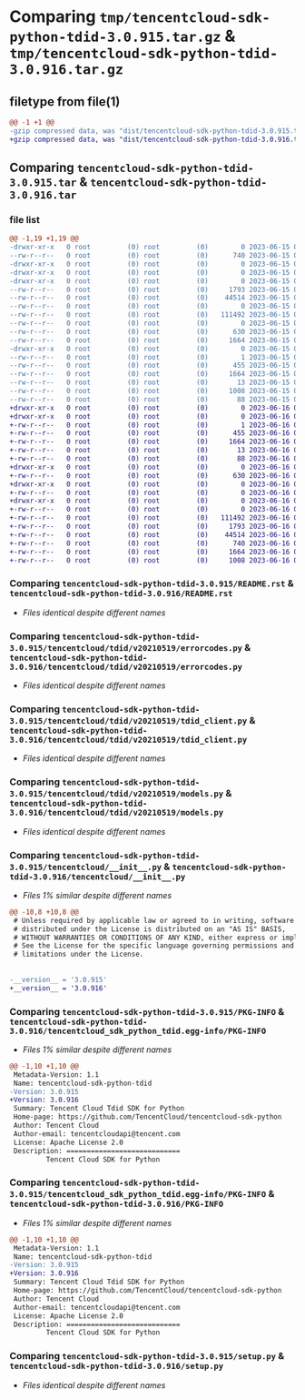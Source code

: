 # Comparing `tmp/tencentcloud-sdk-python-tdid-3.0.915.tar.gz` & `tmp/tencentcloud-sdk-python-tdid-3.0.916.tar.gz`

## filetype from file(1)

```diff
@@ -1 +1 @@
-gzip compressed data, was "dist/tencentcloud-sdk-python-tdid-3.0.915.tar", last modified: Thu Jun 15 00:34:42 2023, max compression
+gzip compressed data, was "dist/tencentcloud-sdk-python-tdid-3.0.916.tar", last modified: Fri Jun 16 00:42:30 2023, max compression
```

## Comparing `tencentcloud-sdk-python-tdid-3.0.915.tar` & `tencentcloud-sdk-python-tdid-3.0.916.tar`

### file list

```diff
@@ -1,19 +1,19 @@
-drwxr-xr-x   0 root         (0) root         (0)        0 2023-06-15 00:34:42.000000 tencentcloud-sdk-python-tdid-3.0.915/
--rw-r--r--   0 root         (0) root         (0)      740 2023-06-15 00:34:41.000000 tencentcloud-sdk-python-tdid-3.0.915/README.rst
-drwxr-xr-x   0 root         (0) root         (0)        0 2023-06-15 00:34:42.000000 tencentcloud-sdk-python-tdid-3.0.915/tencentcloud/
-drwxr-xr-x   0 root         (0) root         (0)        0 2023-06-15 00:34:42.000000 tencentcloud-sdk-python-tdid-3.0.915/tencentcloud/tdid/
-drwxr-xr-x   0 root         (0) root         (0)        0 2023-06-15 00:34:42.000000 tencentcloud-sdk-python-tdid-3.0.915/tencentcloud/tdid/v20210519/
--rw-r--r--   0 root         (0) root         (0)     1793 2023-06-15 00:34:41.000000 tencentcloud-sdk-python-tdid-3.0.915/tencentcloud/tdid/v20210519/errorcodes.py
--rw-r--r--   0 root         (0) root         (0)    44514 2023-06-15 00:34:41.000000 tencentcloud-sdk-python-tdid-3.0.915/tencentcloud/tdid/v20210519/tdid_client.py
--rw-r--r--   0 root         (0) root         (0)        0 2023-06-15 00:34:41.000000 tencentcloud-sdk-python-tdid-3.0.915/tencentcloud/tdid/v20210519/__init__.py
--rw-r--r--   0 root         (0) root         (0)   111492 2023-06-15 00:34:41.000000 tencentcloud-sdk-python-tdid-3.0.915/tencentcloud/tdid/v20210519/models.py
--rw-r--r--   0 root         (0) root         (0)        0 2023-06-15 00:34:41.000000 tencentcloud-sdk-python-tdid-3.0.915/tencentcloud/tdid/__init__.py
--rw-r--r--   0 root         (0) root         (0)      630 2023-06-15 00:34:41.000000 tencentcloud-sdk-python-tdid-3.0.915/tencentcloud/__init__.py
--rw-r--r--   0 root         (0) root         (0)     1664 2023-06-15 00:34:42.000000 tencentcloud-sdk-python-tdid-3.0.915/PKG-INFO
-drwxr-xr-x   0 root         (0) root         (0)        0 2023-06-15 00:34:42.000000 tencentcloud-sdk-python-tdid-3.0.915/tencentcloud_sdk_python_tdid.egg-info/
--rw-r--r--   0 root         (0) root         (0)        1 2023-06-15 00:34:42.000000 tencentcloud-sdk-python-tdid-3.0.915/tencentcloud_sdk_python_tdid.egg-info/dependency_links.txt
--rw-r--r--   0 root         (0) root         (0)      455 2023-06-15 00:34:42.000000 tencentcloud-sdk-python-tdid-3.0.915/tencentcloud_sdk_python_tdid.egg-info/SOURCES.txt
--rw-r--r--   0 root         (0) root         (0)     1664 2023-06-15 00:34:42.000000 tencentcloud-sdk-python-tdid-3.0.915/tencentcloud_sdk_python_tdid.egg-info/PKG-INFO
--rw-r--r--   0 root         (0) root         (0)       13 2023-06-15 00:34:42.000000 tencentcloud-sdk-python-tdid-3.0.915/tencentcloud_sdk_python_tdid.egg-info/top_level.txt
--rw-r--r--   0 root         (0) root         (0)     1008 2023-06-15 00:34:41.000000 tencentcloud-sdk-python-tdid-3.0.915/setup.py
--rw-r--r--   0 root         (0) root         (0)       88 2023-06-15 00:34:42.000000 tencentcloud-sdk-python-tdid-3.0.915/setup.cfg
+drwxr-xr-x   0 root         (0) root         (0)        0 2023-06-16 00:42:30.000000 tencentcloud-sdk-python-tdid-3.0.916/
+drwxr-xr-x   0 root         (0) root         (0)        0 2023-06-16 00:42:30.000000 tencentcloud-sdk-python-tdid-3.0.916/tencentcloud_sdk_python_tdid.egg-info/
+-rw-r--r--   0 root         (0) root         (0)        1 2023-06-16 00:42:30.000000 tencentcloud-sdk-python-tdid-3.0.916/tencentcloud_sdk_python_tdid.egg-info/dependency_links.txt
+-rw-r--r--   0 root         (0) root         (0)      455 2023-06-16 00:42:30.000000 tencentcloud-sdk-python-tdid-3.0.916/tencentcloud_sdk_python_tdid.egg-info/SOURCES.txt
+-rw-r--r--   0 root         (0) root         (0)     1664 2023-06-16 00:42:30.000000 tencentcloud-sdk-python-tdid-3.0.916/tencentcloud_sdk_python_tdid.egg-info/PKG-INFO
+-rw-r--r--   0 root         (0) root         (0)       13 2023-06-16 00:42:30.000000 tencentcloud-sdk-python-tdid-3.0.916/tencentcloud_sdk_python_tdid.egg-info/top_level.txt
+-rw-r--r--   0 root         (0) root         (0)       88 2023-06-16 00:42:30.000000 tencentcloud-sdk-python-tdid-3.0.916/setup.cfg
+drwxr-xr-x   0 root         (0) root         (0)        0 2023-06-16 00:42:30.000000 tencentcloud-sdk-python-tdid-3.0.916/tencentcloud/
+-rw-r--r--   0 root         (0) root         (0)      630 2023-06-16 00:42:30.000000 tencentcloud-sdk-python-tdid-3.0.916/tencentcloud/__init__.py
+drwxr-xr-x   0 root         (0) root         (0)        0 2023-06-16 00:42:30.000000 tencentcloud-sdk-python-tdid-3.0.916/tencentcloud/tdid/
+-rw-r--r--   0 root         (0) root         (0)        0 2023-06-16 00:42:30.000000 tencentcloud-sdk-python-tdid-3.0.916/tencentcloud/tdid/__init__.py
+drwxr-xr-x   0 root         (0) root         (0)        0 2023-06-16 00:42:30.000000 tencentcloud-sdk-python-tdid-3.0.916/tencentcloud/tdid/v20210519/
+-rw-r--r--   0 root         (0) root         (0)        0 2023-06-16 00:42:30.000000 tencentcloud-sdk-python-tdid-3.0.916/tencentcloud/tdid/v20210519/__init__.py
+-rw-r--r--   0 root         (0) root         (0)   111492 2023-06-16 00:42:30.000000 tencentcloud-sdk-python-tdid-3.0.916/tencentcloud/tdid/v20210519/models.py
+-rw-r--r--   0 root         (0) root         (0)     1793 2023-06-16 00:42:30.000000 tencentcloud-sdk-python-tdid-3.0.916/tencentcloud/tdid/v20210519/errorcodes.py
+-rw-r--r--   0 root         (0) root         (0)    44514 2023-06-16 00:42:30.000000 tencentcloud-sdk-python-tdid-3.0.916/tencentcloud/tdid/v20210519/tdid_client.py
+-rw-r--r--   0 root         (0) root         (0)      740 2023-06-16 00:42:30.000000 tencentcloud-sdk-python-tdid-3.0.916/README.rst
+-rw-r--r--   0 root         (0) root         (0)     1664 2023-06-16 00:42:30.000000 tencentcloud-sdk-python-tdid-3.0.916/PKG-INFO
+-rw-r--r--   0 root         (0) root         (0)     1008 2023-06-16 00:42:30.000000 tencentcloud-sdk-python-tdid-3.0.916/setup.py
```

### Comparing `tencentcloud-sdk-python-tdid-3.0.915/README.rst` & `tencentcloud-sdk-python-tdid-3.0.916/README.rst`

 * *Files identical despite different names*

### Comparing `tencentcloud-sdk-python-tdid-3.0.915/tencentcloud/tdid/v20210519/errorcodes.py` & `tencentcloud-sdk-python-tdid-3.0.916/tencentcloud/tdid/v20210519/errorcodes.py`

 * *Files identical despite different names*

### Comparing `tencentcloud-sdk-python-tdid-3.0.915/tencentcloud/tdid/v20210519/tdid_client.py` & `tencentcloud-sdk-python-tdid-3.0.916/tencentcloud/tdid/v20210519/tdid_client.py`

 * *Files identical despite different names*

### Comparing `tencentcloud-sdk-python-tdid-3.0.915/tencentcloud/tdid/v20210519/models.py` & `tencentcloud-sdk-python-tdid-3.0.916/tencentcloud/tdid/v20210519/models.py`

 * *Files identical despite different names*

### Comparing `tencentcloud-sdk-python-tdid-3.0.915/tencentcloud/__init__.py` & `tencentcloud-sdk-python-tdid-3.0.916/tencentcloud/__init__.py`

 * *Files 1% similar despite different names*

```diff
@@ -10,8 +10,8 @@
 # Unless required by applicable law or agreed to in writing, software
 # distributed under the License is distributed on an "AS IS" BASIS,
 # WITHOUT WARRANTIES OR CONDITIONS OF ANY KIND, either express or implied.
 # See the License for the specific language governing permissions and
 # limitations under the License.
 
 
-__version__ = '3.0.915'
+__version__ = '3.0.916'
```

### Comparing `tencentcloud-sdk-python-tdid-3.0.915/PKG-INFO` & `tencentcloud-sdk-python-tdid-3.0.916/tencentcloud_sdk_python_tdid.egg-info/PKG-INFO`

 * *Files 1% similar despite different names*

```diff
@@ -1,10 +1,10 @@
 Metadata-Version: 1.1
 Name: tencentcloud-sdk-python-tdid
-Version: 3.0.915
+Version: 3.0.916
 Summary: Tencent Cloud Tdid SDK for Python
 Home-page: https://github.com/TencentCloud/tencentcloud-sdk-python
 Author: Tencent Cloud
 Author-email: tencentcloudapi@tencent.com
 License: Apache License 2.0
 Description: ============================
         Tencent Cloud SDK for Python
```

### Comparing `tencentcloud-sdk-python-tdid-3.0.915/tencentcloud_sdk_python_tdid.egg-info/PKG-INFO` & `tencentcloud-sdk-python-tdid-3.0.916/PKG-INFO`

 * *Files 1% similar despite different names*

```diff
@@ -1,10 +1,10 @@
 Metadata-Version: 1.1
 Name: tencentcloud-sdk-python-tdid
-Version: 3.0.915
+Version: 3.0.916
 Summary: Tencent Cloud Tdid SDK for Python
 Home-page: https://github.com/TencentCloud/tencentcloud-sdk-python
 Author: Tencent Cloud
 Author-email: tencentcloudapi@tencent.com
 License: Apache License 2.0
 Description: ============================
         Tencent Cloud SDK for Python
```

### Comparing `tencentcloud-sdk-python-tdid-3.0.915/setup.py` & `tencentcloud-sdk-python-tdid-3.0.916/setup.py`

 * *Files identical despite different names*

